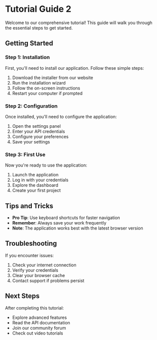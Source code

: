 # Tutorial Guide 2

Welcome to our comprehensive tutorial! This guide will walk you through the essential steps to get started.

## Getting Started

### Step 1: Installation
First, you'll need to install our application. Follow these simple steps:

1. Download the installer from our website
2. Run the installation wizard
3. Follow the on-screen instructions
4. Restart your computer if prompted

### Step 2: Configuration
Once installed, you'll need to configure the application:

1. Open the settings panel
2. Enter your API credentials
3. Configure your preferences
4. Save your settings

### Step 3: First Use
Now you're ready to use the application:

1. Launch the application
2. Log in with your credentials
3. Explore the dashboard
4. Create your first project

## Tips and Tricks

- **Pro Tip**: Use keyboard shortcuts for faster navigation
- **Remember**: Always save your work frequently
- **Note**: The application works best with the latest browser version

## Troubleshooting

If you encounter issues:

1. Check your internet connection
2. Verify your credentials
3. Clear your browser cache
4. Contact support if problems persist

## Next Steps

After completing this tutorial:
- Explore advanced features
- Read the API documentation
- Join our community forum
- Check out video tutorials
